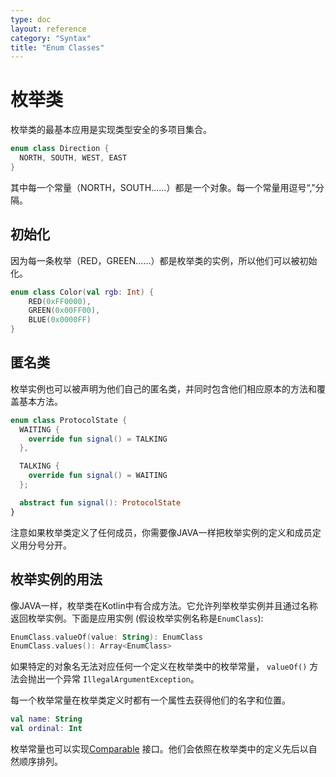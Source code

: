```yaml
---
type: doc
layout: reference
category: "Syntax"
title: "Enum Classes"
---
```


# 枚举类

枚举类的最基本应用是实现类型安全的多项目集合。

``` kotlin
enum class Direction {
  NORTH, SOUTH, WEST, EAST
}
```

其中每一个常量（NORTH，SOUTH……）都是一个对象。每一个常量用逗号“,"分隔。

## 初始化

因为每一条枚举（RED，GREEN……）都是枚举类的实例，所以他们可以被初始化。

``` kotlin
enum class Color(val rgb: Int) {
    RED(0xFF0000),
    GREEN(0x00FF00),
    BLUE(0x0000FF)
}
```

## 匿名类

枚举实例也可以被声明为他们自己的匿名类，并同时包含他们相应原本的方法和覆盖基本方法。

``` kotlin
enum class ProtocolState {
  WAITING {
    override fun signal() = TALKING
  },

  TALKING {
    override fun signal() = WAITING
  };

  abstract fun signal(): ProtocolState
}
```

注意如果枚举类定义了任何成员，你需要像JAVA一样把枚举实例的定义和成员定义用分号分开。

## 枚举实例的用法

像JAVA一样，枚举类在Kotlin中有合成方法。它允许列举枚举实例并且通过名称返回枚举实例。下面是应用实例 (假设枚举实例名称是`EnumClass`):

``` kotlin
EnumClass.valueOf(value: String): EnumClass
EnumClass.values(): Array<EnumClass>
```

如果特定的对象名无法对应任何一个定义在枚举类中的枚举常量， `valueOf()` 方法会抛出一个异常 `IllegalArgumentException`。

每一个枚举常量在枚举类定义时都有一个属性去获得他们的名字和位置。

``` kotlin
val name: String
val ordinal: Int
```

枚举常量也可以实现[Comparable](/api/latest/jvm/stdlib/kotlin/-comparable/index.html) 接口。他们会依照在枚举类中的定义先后以自然顺序排列。


